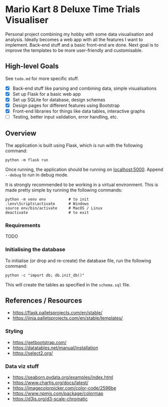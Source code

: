# Mario Kart 8 Deluxe Time Trials Visualiser

Personal project combining my hobby with some data visualisation and analysis.
Ideally becomes a web app with all the features I want to implement.
Back-end stuff and a basic front-end are done.
Next goal is to improve the templates to be more user-friendly and customisable.

## High-level Goals
See `todo.md` for more specific stuff.
- [x] Back-end stuff like parsing and combining data, simple visualisations
- [x] Set up Flask for a basic web app
- [x] Set up SQLite for database, design schemas
- [x] Design pages for different features using Bootstrap
- [x] Front-end libraries for things like data tables, interactive graphs
- [ ] Testing, better input validation, error handling, etc.

## Overview
The application is built using Flask, which is run with the following command:
```
python -m flask run
```
Once running, the application should be running on [localhost:5000](http://127.0.0.1:5000/).
Append `--debug` to run in debug mode.

It is strongly recommended to be working in a virtual environment. This is made pretty simple by running the following commands:
```
python -m venv env          # to init
.\env\Scripts\activate      # Windows
source env/bin/activate     # MacOS / Linux
deactivate                  # to exit
```

### Requirements
TODO

### Initialising the database
To initialise (or drop and re-create) the database file, run the following command:
```
python -c "import db; db.init_db()"
```
This will create the tables as specified in the `schema.sql` file.

## References / Resources
- https://flask.palletsprojects.com/en/stable/
- https://jinja.palletsprojects.com/en/stable/templates/

### Styling
- https://getbootstrap.com/
- https://datatables.net/manual/installation
- https://select2.org/

### Data viz stuff
- https://seaborn.pydata.org/examples/index.html
- https://www.chartjs.org/docs/latest/
- https://imagecolorpicker.com/color-code/2596be
- https://www.npmjs.com/package/colormap
- https://d3js.org/d3-scale-chromatic